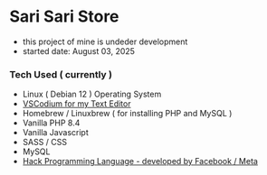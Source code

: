 
# Sari Sari Store
- this project of mine is undeder development
- started date: August 03, 2025

### Tech Used ( currently )
- Linux ( Debian 12 ) Operating System
- [VSCodium for my Text Editor](https://vscodium.com)
- Homebrew / Linuxbrew ( for installing PHP and MySQL )
- Vanilla PHP 8.4
- Vanilla Javascript
- SASS / CSS
- MySQL
- [Hack Programming Language - developed by Facebook / Meta](https://hacklang.org)
